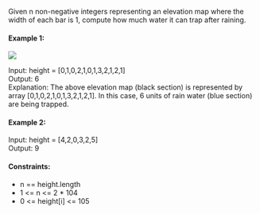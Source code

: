 Given n non-negative integers representing an elevation map where the width of each bar is 1, compute how much water it can trap after raining.

#### Example 1:
![](https://assets.leetcode.com/uploads/2018/10/22/rainwatertrap.png)

Input: height = [0,1,0,2,1,0,1,3,2,1,2,1]  
Output: 6  
Explanation: The above elevation map (black section) is represented by array [0,1,0,2,1,0,1,3,2,1,2,1]. In this case, 6 units of rain water (blue section) are being trapped.

#### Example 2:
Input: height = [4,2,0,3,2,5]  
Output: 9

#### Constraints:
* n == height.length
* 1 <= n <= 2 * 104
* 0 <= height[i] <= 105
